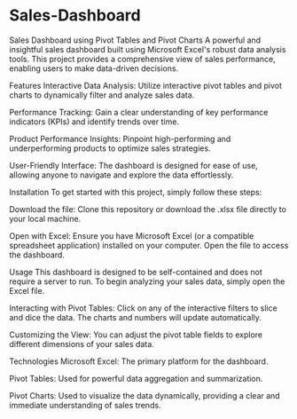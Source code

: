 # Sales-Dashboard
Sales Dashboard using Pivot Tables and Pivot Charts
A powerful and insightful sales dashboard built using Microsoft Excel's robust data analysis tools. This project provides a comprehensive view of sales performance, enabling users to make data-driven decisions.

Features
Interactive Data Analysis: Utilize interactive pivot tables and pivot charts to dynamically filter and analyze sales data.

Performance Tracking: Gain a clear understanding of key performance indicators (KPIs) and identify trends over time.

Product Performance Insights: Pinpoint high-performing and underperforming products to optimize sales strategies.

User-Friendly Interface: The dashboard is designed for ease of use, allowing anyone to navigate and explore the data effortlessly.

Installation
To get started with this project, simply follow these steps:

Download the file: Clone this repository or download the .xlsx file directly to your local machine.

Open with Excel: Ensure you have Microsoft Excel (or a compatible spreadsheet application) installed on your computer. Open the file to access the dashboard.

Usage
This dashboard is designed to be self-contained and does not require a server to run. To begin analyzing your sales data, simply open the Excel file.

Interacting with Pivot Tables: Click on any of the interactive filters to slice and dice the data. The charts and numbers will update automatically.

Customizing the View: You can adjust the pivot table fields to explore different dimensions of your sales data.

Technologies
Microsoft Excel: The primary platform for the dashboard.

Pivot Tables: Used for powerful data aggregation and summarization.

Pivot Charts: Used to visualize the data dynamically, providing a clear and immediate understanding of sales trends.
